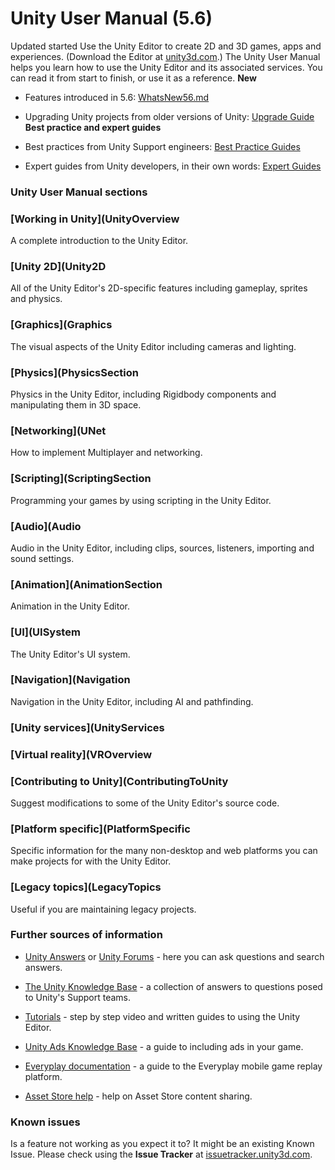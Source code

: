  
# Unity User Manual (5.6) 
 Updated started 
 Use the Unity Editor to create 2D and 3D games, apps and experiences. (Download the Editor at [unity3d.com](http://unity3d.com/unity).) 
 The Unity User Manual helps you learn how to use the Unity Editor and its associated services. You can read it from start to finish, or use it as a reference. 
 **New** 

*  Features introduced in 5.6: [WhatsNew56.md](WhatsNew56.md) 

*  Upgrading Unity projects from older versions of Unity: [Upgrade Guide](http://docs.google.com/UpgradeGuides) 
 **Best practice and expert guides** 

*  Best practices from Unity Support engineers: [Best Practice Guides](http://docs.google.com/BestPracticeGuides) 

*  Expert guides from Unity developers, in their own words: [Expert Guides](http://docs.google.com/ExpertGuides) 
### Unity User Manual sections 
  
### [Working in Unity](UnityOverview 
 A complete introduction to the Unity Editor. 
  
### [Unity 2D](Unity2D 
 All of the Unity Editor's 2D-specific features including gameplay, sprites and physics. 
  
### [Graphics](Graphics 
 The visual aspects of the Unity Editor including cameras and lighting. 
  
### [Physics](PhysicsSection 
 Physics in the Unity Editor, including Rigidbody components and manipulating them in 3D space. 
  
### [Networking](UNet 
 How to implement Multiplayer and networking. 
  
### [Scripting](ScriptingSection 
 Programming your games by using scripting in the Unity Editor. 
  
### [Audio](Audio 
 Audio in the Unity Editor, including clips, sources, listeners, importing and sound settings. 
  
### [Animation](AnimationSection 
 Animation in the Unity Editor. 
  
### [UI](UISystem 
 The Unity Editor's UI system. 
  
### [Navigation](Navigation 
 Navigation in the Unity Editor, including AI and pathfinding. 
  
### [Unity services](UnityServices 
  
### [Virtual reality](VROverview 
  
### [Contributing to Unity](ContributingToUnity 
 Suggest modifications to some of the Unity Editor's source code. 
  
### [Platform specific](PlatformSpecific 
 Specific information for the many non-desktop and web platforms you can make projects for with the Unity Editor. 
  
### [Legacy topics](LegacyTopics 
 Useful if you are maintaining legacy projects. 
 
 
### Further sources of information 

*  [Unity Answers](http://answers.unity3d.com/) or [Unity Forums](http://forum.unity3d.com/) - here you can ask questions and search answers. 

*  [The Unity Knowledge Base](https://support.unity3d.com) - a collection of answers to questions posed to Unity's Support teams. 

*  [Tutorials](http://unity3d.com/learn/tutorials) - step by step video and written guides to using the Unity Editor. 

*  [Unity Ads Knowledge Base](http://unityads.unity3d.com/help/index) - a guide to including ads in your game. 

*  [Everyplay documentation](https://developers.everyplay.com/documentation) - a guide to the Everyplay mobile game replay platform. 

*  [Asset Store help](http://unity3d.com/asset-store/help) - help on Asset Store content sharing. 
### Known issues 
 Is a feature not working as you expect it to? It might be an existing Known Issue. Please check using the **Issue Tracker** at [issuetracker.unity3d.com](https://issuetracker.unity3d.com).